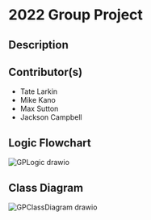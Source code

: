 # 2022 Group Project

## Description

## Contributor(s)
* Tate Larkin
* Mike Kano
* Max Sutton
* Jackson Campbell

## Logic Flowchart

![GPLogic drawio](https://user-images.githubusercontent.com/70344865/166955261-1f8a1f30-2fa9-4021-bfb7-a6ee84e45029.png)

## Class Diagram

![GPClassDiagram drawio](https://user-images.githubusercontent.com/70344865/166955422-110143ed-d2da-4721-a63d-7e966f62eb77.png)
